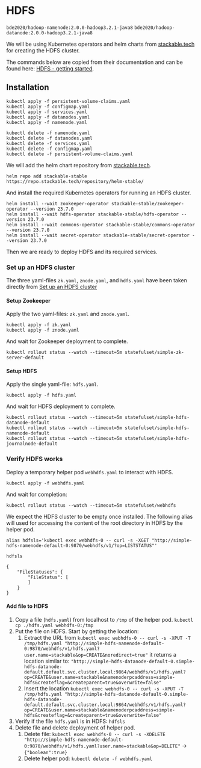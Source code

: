 # HDFS



`bde2020/hadoop-namenode:2.0.0-hadoop3.2.1-java8`
`bde2020/hadoop-datanode:2.0.0-hadoop3.2.1-java8`


We will be using Kubernetes operators and helm charts from [stackable.tech](stackable.tech) for creating the HDFS cluster.

The commands below are copied from their documentation and can be found here: [HDFS - getting started](https://docs.stackable.tech/home/stable/hdfs/getting_started/installation#_helm).

## Installation



```
kubectl apply -f persistent-volume-claims.yaml
kubectl apply -f configmap.yaml
kubectl apply -f services.yaml
kubectl apply -f datanodes.yaml
kubectl apply -f namenode.yaml
```


```
kubectl delete -f namenode.yaml
kubectl delete -f datanodes.yaml
kubectl delete -f services.yaml
kubectl delete -f configmap.yaml
kubectl delete -f persistent-volume-claims.yaml
```






We will add the helm chart repository from [stackable.tech](stackable.tech).

```
helm repo add stackable-stable https://repo.stackable.tech/repository/helm-stable/
```
And install the required Kubernetes operators for running an HDFS cluster.
```
helm install --wait zookeeper-operator stackable-stable/zookeeper-operator --version 23.7.0
helm install --wait hdfs-operator stackable-stable/hdfs-operator --version 23.7.0
helm install --wait commons-operator stackable-stable/commons-operator --version 23.7.0
helm install --wait secret-operator stackable-stable/secret-operator --version 23.7.0
```

Then we are ready to deploy HDFS and its required services.

### Set up an HDFS cluster 
The three yaml-files `zk.yaml`, `znode.yaml`, and `hdfs.yaml` have been taken directly from [Set up an HDFS cluster](https://docs.stackable.tech/home/stable/hdfs/getting_started/first_steps)


#### Setup Zookeeper
Apply the two yaml-files: `zk.yaml` and `znode.yaml`.
```
kubectl apply -f zk.yaml
kubectl apply -f znode.yaml
```
And wait for Zookeeper deployment to complete.

```
kubectl rollout status --watch --timeout=5m statefulset/simple-zk-server-default
```


#### Setup HDFS
Apply the single yaml-file: `hdfs.yaml`.
```
kubectl apply -f hdfs.yaml
```

And wait for HDFS deployment to complete.
```
kubectl rollout status --watch --timeout=5m statefulset/simple-hdfs-datanode-default
kubectl rollout status --watch --timeout=5m statefulset/simple-hdfs-namenode-default
kubectl rollout status --watch --timeout=5m statefulset/simple-hdfs-journalnode-default
```

### Verify HDFS works
Deploy a temporary helper pod `webhdfs.yaml` to interact with HDFS.
```
kubectl apply -f webhdfs.yaml
```
And wait for completion:
```
kubectl rollout status --watch --timeout=5m statefulset/webhdfs
```

We expect the HDFS cluster to be empty once installed. The following alias will used for accessing the content of the root directory in HDFS by the helper pod. 
```
alias hdfsls='kubectl exec webhdfs-0 -- curl -s -XGET "http://simple-hdfs-namenode-default-0:9870/webhdfs/v1/?op=LISTSTATUS"'

hdfsls

{
    "FileStatuses": {
        "FileStatus": [
        ]
    }
}
```

#### Add file to HDFS
1. Copy a file (`hdfs.yaml`) from localhost to `/tmp` of the helper pod. ```kubectl cp ./hdfs.yaml webhdfs-0:/tmp```
1. Put the file on HDFS. Start by getting the location:
    1. Extract the URL from ```kubectl exec webhdfs-0 -- curl -s -XPUT -T /tmp/hdfs.yaml "http://simple-hdfs-namenode-default-0:9870/webhdfs/v1/hdfs.yaml?user.name=stackable&op=CREATE&noredirect=true"``` it returns a location similar to: `"http://simple-hdfs-datanode-default-0.simple-hdfs-datanode-default.default.svc.cluster.local:9864/webhdfs/v1/hdfs.yaml?op=CREATE&user.name=stackable&namenoderpcaddress=simple-hdfs&createflag=&createparent=true&overwrite=false"`
    1. Insert the location ```kubectl exec webhdfs-0 -- curl -s -XPUT -T /tmp/hdfs.yaml "http://simple-hdfs-datanode-default-0.simple-hdfs-datanode-default.default.svc.cluster.local:9864/webhdfs/v1/hdfs.yaml?op=CREATE&user.name=stackable&namenoderpcaddress=simple-hdfs&createflag=&createparent=true&overwrite=false"```
1. Verify if the file `hdfs.yaml` is in HDFS: ```hdfsls```
1. Delete file and delete deployment of helper pod.
    1. Delete file: ```kubectl exec webhdfs-0 -- curl -s -XDELETE "http://simple-hdfs-namenode-default-0:9870/webhdfs/v1/hdfs.yaml?user.name=stackable&op=DELETE"``` -> ```{"boolean":true}```
    1. Delete helper pod: ```kubectl delete -f webhdfs.yaml ```